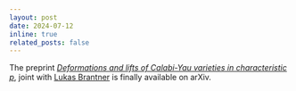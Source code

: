 ```yaml
---
layout: post
date: 2024-07-12
inline: true
related_posts: false
---
```

The preprint [*Deformations and lifts of Calabi-Yau varieties in characteristic
p*](https://arxiv.org/abs/2407.09256), joint with [Lukas Brantner](https://people.maths.ox.ac.uk/brantner/) is finally available on arXiv.
